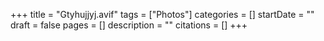 +++
title = "Gtyhujjyj.avif"
tags = ["Photos"]
categories = []
startDate = ""
draft = false
pages = []
description = ""
citations = []
+++
